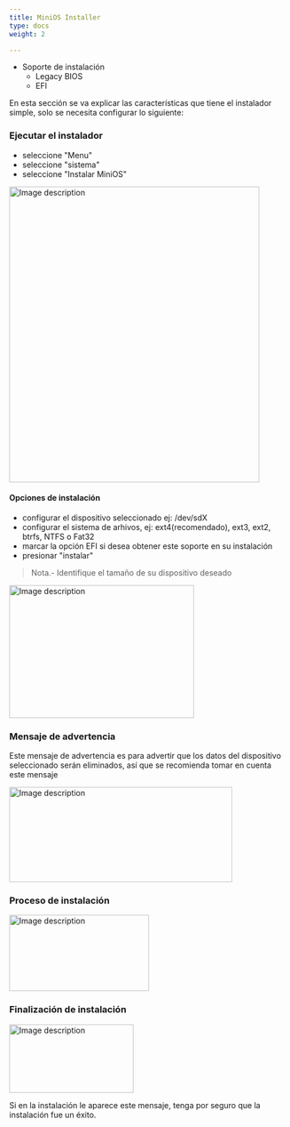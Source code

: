 ```yaml
---
title: MiniOS Installer
type: docs
weight: 2

---
```



* Soporte de instalación  
    * Legacy BIOS
    * EFI


En esta sección se va explicar las características que tiene el instalador simple, solo se necesita configurar lo siguiente:



### Ejecutar el instalador

* seleccione "Menu"
* seleccione "sistema"
* seleccione "Instalar MiniOS"


<img src="https://raw.githubusercontent.com/nucleo-linux-uagrm/recursos/refs/heads/main/wiki/img/minios-installer/minios-installer-1.png" width="451" height="532" alt="Image description">


#### Opciones de instalación

* configurar el dispositivo seleccionado ej: /dev/sdX
* configurar el sistema de arhivos, ej: ext4(recomendado), ext3, ext2, btrfs, NTFS o Fat32 
* marcar la opción EFI si desea obtener este soporte en su instalación
* presionar "instalar" 

> Nota.- Identifique el tamaño de su dispositivo deseado

<img src="https://raw.githubusercontent.com/nucleo-linux-uagrm/recursos/refs/heads/main/wiki/img/minios-installer/minios-installer-2.png" width="333" height="239" alt="Image description">


### Mensaje de advertencia

Este mensaje de advertencia es para advertir que los datos del dispositivo seleccionado serán eliminados, así que se recomienda tomar en cuenta este mensaje

<img src="https://raw.githubusercontent.com/nucleo-linux-uagrm/recursos/refs/heads/main/wiki/img/minios-installer/minios-installer-3.png" width="402" height="171" alt="Image description">



### Proceso de instalación

<img src="https://raw.githubusercontent.com/nucleo-linux-uagrm/recursos/refs/heads/main/wiki/img/minios-installer/minios-installer-4.png" width="252" height="137" alt="Image description">


### Finalización de instalación

<img src="https://raw.githubusercontent.com/nucleo-linux-uagrm/recursos/refs/heads/main/wiki/img/minios-installer/minios-installer-5.png" width="224" height="123" alt="Image description">

Si en la instalación le aparece este mensaje, tenga por seguro que la instalación fue un éxito.
